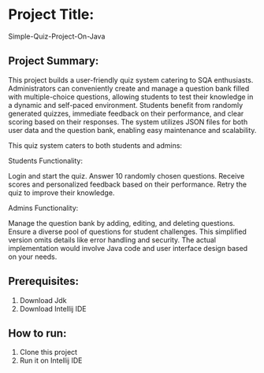# Project Title:
Simple-Quiz-Project-On-Java 


## Project Summary:


This project builds a user-friendly quiz system catering to SQA enthusiasts. Administrators can conveniently create and manage a question bank filled with multiple-choice questions, allowing students to test their knowledge in a dynamic and self-paced environment. Students benefit from randomly generated quizzes, immediate feedback on their performance, and clear scoring based on their responses. The system utilizes JSON files for both user data and the question bank, enabling easy maintenance and scalability.

This quiz system caters to both students and admins:

Students Functionality:

Login and start the quiz.
Answer 10 randomly chosen questions.
Receive scores and personalized feedback based on their performance.
Retry the quiz to improve their knowledge.

Admins Functionality:

Manage the question bank by adding, editing, and deleting questions.
Ensure a diverse pool of questions for student challenges.
This simplified version omits details like error handling and security. The actual implementation would involve Java code and user interface design based on your needs.

## Prerequisites:
1. Download Jdk
2. Download Intellij IDE

## How to run:
1. Clone this project
2. Run it on Intellij IDE





